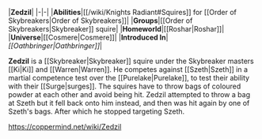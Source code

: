 |**Zedzil**|
|-|-|
|**Abilities**|[[/wiki/Knights Radiant#Squires]] for [[Order of Skybreakers\|Order of Skybreakers]]|
|**Groups**|[[Order of Skybreakers\|Skybreaker]] squire|
|**Homeworld**|[[Roshar\|Roshar]]|
|**Universe**|[[Cosmere\|Cosmere]]|
|**Introduced In**|*[[Oathbringer\|Oathbringer]]*|

**Zedzil** is a [[Skybreaker\|Skybreaker]] squire under the Skybreaker masters [[Ki\|Ki]] and [[Warren\|Warren]].
He competes against [[Szeth\|Szeth]] in a martial competence test over the [[Purelake\|Purelake]], to test their ability with their [[Surge\|surges]]. The squires have to throw bags of coloured powder at each other and avoid being hit. Zedzil attempted to throw a bag at Szeth but it fell back onto him instead, and then was hit again by one of Szeth's bags. After which he stopped targeting Szeth.



https://coppermind.net/wiki/Zedzil